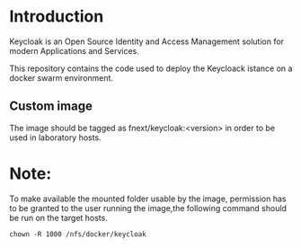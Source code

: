 # Introduction 
Keycloak is an Open Source Identity and Access Management solution for modern Applications and Services.

This repository contains the code used to deploy the Keycloack istance on a docker swarm environment.

## Custom image
The image should be tagged as fnext/keycloak:\<version\> in order to be used in laboratory hosts.

# Note:
To make available the mounted folder usable by the image, permission has to be granted to the user running the image,the following command should be run on the target hosts.

```
chown -R 1000 /nfs/docker/keycloak
```

